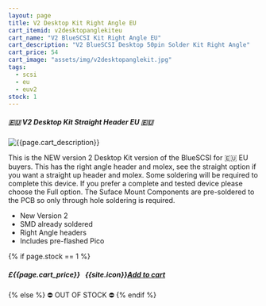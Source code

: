 ```yaml
---
layout: page
title: V2 Desktop Kit Right Angle EU
cart_itemid: v2desktopanglekiteu
cart_name: "V2 BlueSCSI Kit Right Angle EU"
cart_description: "V2 BlueSCSI Desktop 50pin Solder Kit Right Angle"
cart_price: 54
cart_image: "assets/img/v2desktopanglekit.jpg"
tags: 
  - scsi
  - eu
  - euv2
stock: 1
---
```


##### 🇪🇺 V2 Desktop Kit Straight Header EU 🇪🇺

![{{page.cart_description}}]({{page.cart_image}})

This is the NEW version 2 Desktop Kit version of the BlueSCSI for 🇪🇺 EU buyers. This has the right angle header and molex, see the straight option if you want a straight up header and molex. Some soldering will be required to complete this device. If you prefer a complete and tested device please choose the Full option. The Suface Mount Components are pre-soldered to the PCB so only through hole soldering is required.

* New Version 2
* SMD already soldered
* Right Angle headers
* Includes pre-flashed Pico

{% if page.stock == 1 %}
##### £{{page.cart_price}} &nbsp; {{site.icon}}[Add to cart](/cart#{{page.cart_itemid}})
{% else %}
&#9940; OUT OF STOCK &#9940;
{% endif %}